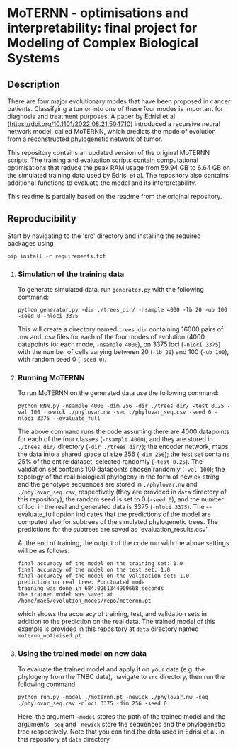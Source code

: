 # MoTERNN - optimisations and interpretability: final project for Modeling of Complex Biological Systems 
## Description
There are four major evolutionary modes that have been proposed in cancer patients. Classifying a tumor into one of these four modes is important for diagnosis and treatment purposes. A paper by Edrisi et al (https://doi.org/10.1101/2022.08.21.504710) introduced a recursive neural network model, called MoTERNN, which predicts the mode of evolution from a reconstructed phylogenetic network of tumor.

This repository contains an updated version of the original MoTERNN scripts. The training and evaluation scripts contain computational optimisations that reduce the peak RAM usage from 59.94 GB to 6.64 GB on the simulated training data used by Edrisi et al. The repository also contains additional functions to evaluate the model and its interpretability.

This readme is partially based on the readme from the original repository.
## Reproducibility
  Start by navigating to the 'src' directory and installing the required packages using
  ```
  pip install -r requirements.txt
  ```
  1. ### Simulation of the training data
     To generate simulated data, run `generator.py` with the following command:
     ```
     python generator.py -dir ./trees_dir/ -nsample 4000 -lb 20 -ub 100 -seed 0 -nloci 3375
     ```
     This will create a directory named `trees_dir` containing 16000 pairs of .nw and .csv files for each of the four modes of evolution (4000 datapoints for each mode, `-nsample 4000`), on 3375 loci (`-nloci 3375`) with the number of cells varying between 20 (`-lb 20`) and 100 (`-ub 100`), with random seed 0 (`-seed 0`).
   3. ### Running MoTERNN
      To run MoTERNN on the generated data use the following command:
      ```
      python RNN.py -nsample 4000 -dim 256 -dir ./trees_dir/ -test 0.25 -val 100 -newick ./phylovar.nw -seq ./phylovar_seq.csv -seed 0 -nloci 3375 --evaluate_full
      ```
      The above command runs the code assuming there are 4000 datapoints for each of the four classes (`-nsample 4000`), and they are stored in `./trees_dir/` directory (`-dir ./trees_dir/`); the encoder network, maps the data into a shared space of size 256 (`-dim 256`); the test set contains 25% of the entire dataset, selected randomly (`-test 0.25`). The validation set contains 100 datapoints chosen randomly (`-val 100`); the topology of the real biological phylogeny in the form of newick string and the genotype sequences are stored in `./phylovar.nw` and `./phylovar_seq.csv`, respectively (they are provided in `data` directory of this repository); the random seed is set to 0 (`-seed 0`), and the number of loci in the real and generated data is 3375 (`-nloci 3375`). The --evaluate_full option indicates that the predictions of the model are computed also for subtrees of the simulated phylogenetic trees. The predictions for the subtrees are saved as 'evaluation_results.csv'.

      At the end of training, the output of the code run with the above settings will be as follows:
      ```
      final accuracy of the model on the training set: 1.0
      final accuracy of the model on the test set: 1.0
      final accuracy of the model on the validation set: 1.0
      prediction on real tree: Punctuated mode
      training was done in 684.0261344909668 seconds
      the trained model was saved at /home/mae6/evolution_modes/repo/moternn.pt
      ```
      which shows the accuracy of training, test, and validation sets in addition to the prediction on the real data. The trained model of this example is provided in this repository at `data` directory named `moternn_optimised.pt`
   5. ### Using the trained model on new data
      To evaluate the trained model and apply it on your data (e.g. the phylogeny from the TNBC data), navigate to `src` directory, then run the following command:
      ```
      python run.py -model ./moternn.pt -newick ./phylovar.nw -seq ./phylovar_seq.csv -nloci 3375 -dim 256 -seed 0
      ```
      Here, the argument `-model` stores the path of the trained model and the arguments `-seq` and `-newick` store the sequences and the phylogenetic tree respectively. Note that you can find the data used in Edrisi et al. in this repository at `data` directory.
